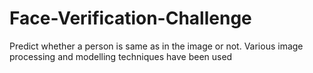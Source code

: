# Face-Verification-Challenge
Predict whether a person is same as in the image or not. Various image processing and modelling techniques have been used
